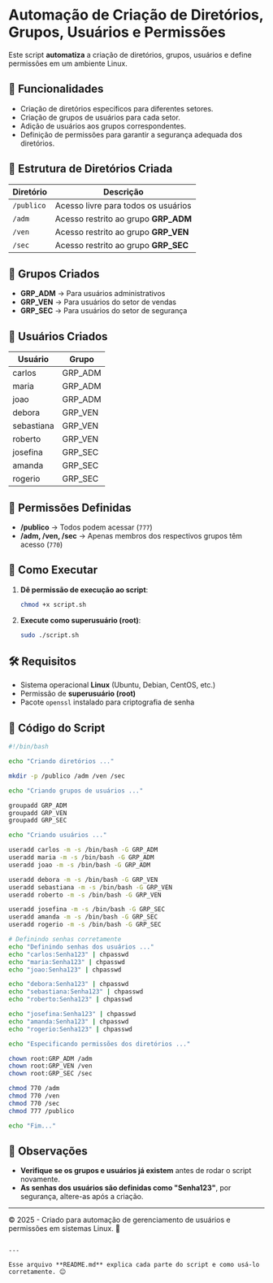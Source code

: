 # Automação de Criação de Diretórios, Grupos, Usuários e Permissões

Este script **automatiza** a criação de diretórios, grupos, usuários e define permissões em um ambiente Linux.

## 📌 Funcionalidades

- Criação de diretórios específicos para diferentes setores.
- Criação de grupos de usuários para cada setor.
- Adição de usuários aos grupos correspondentes.
- Definição de permissões para garantir a segurança adequada dos diretórios.

## 📂 Estrutura de Diretórios Criada

| Diretório | Descrição |
|-----------|------------|
| `/publico` | Acesso livre para todos os usuários |
| `/adm` | Acesso restrito ao grupo **GRP_ADM** |
| `/ven` | Acesso restrito ao grupo **GRP_VEN** |
| `/sec` | Acesso restrito ao grupo **GRP_SEC** |

## 👥 Grupos Criados

- **GRP_ADM** → Para usuários administrativos  
- **GRP_VEN** → Para usuários do setor de vendas  
- **GRP_SEC** → Para usuários do setor de segurança  

## 👤 Usuários Criados

| Usuário      | Grupo      |
|-------------|------------|
| carlos      | GRP_ADM    |
| maria       | GRP_ADM    |
| joao        | GRP_ADM    |
| debora      | GRP_VEN    |
| sebastiana  | GRP_VEN    |
| roberto     | GRP_VEN    |
| josefina    | GRP_SEC    |
| amanda      | GRP_SEC    |
| rogerio     | GRP_SEC    |

## 🔑 Permissões Definidas

- **/publico** → Todos podem acessar (`777`)
- **/adm, /ven, /sec** → Apenas membros dos respectivos grupos têm acesso (`770`)

## 🚀 Como Executar

1. **Dê permissão de execução ao script**:
   ```sh
   chmod +x script.sh
   ```

2. **Execute como superusuário (root)**:
   ```sh
   sudo ./script.sh
   ```

## 🛠️ Requisitos

- Sistema operacional **Linux** (Ubuntu, Debian, CentOS, etc.)
- Permissão de **superusuário (root)**
- Pacote `openssl` instalado para criptografia de senha

## 📜 Código do Script

```sh
#!/bin/bash

echo "Criando diretórios ..."

mkdir -p /publico /adm /ven /sec

echo "Criando grupos de usuários ..."

groupadd GRP_ADM
groupadd GRP_VEN
groupadd GRP_SEC

echo "Criando usuários ..."

useradd carlos -m -s /bin/bash -G GRP_ADM
useradd maria -m -s /bin/bash -G GRP_ADM
useradd joao -m -s /bin/bash -G GRP_ADM

useradd debora -m -s /bin/bash -G GRP_VEN
useradd sebastiana -m -s /bin/bash -G GRP_VEN
useradd roberto -m -s /bin/bash -G GRP_VEN

useradd josefina -m -s /bin/bash -G GRP_SEC
useradd amanda -m -s /bin/bash -G GRP_SEC
useradd rogerio -m -s /bin/bash -G GRP_SEC

# Definindo senhas corretamente
echo "Definindo senhas dos usuários ..."
echo "carlos:Senha123" | chpasswd
echo "maria:Senha123" | chpasswd
echo "joao:Senha123" | chpasswd

echo "debora:Senha123" | chpasswd
echo "sebastiana:Senha123" | chpasswd
echo "roberto:Senha123" | chpasswd

echo "josefina:Senha123" | chpasswd
echo "amanda:Senha123" | chpasswd
echo "rogerio:Senha123" | chpasswd

echo "Especificando permissões dos diretórios ..."

chown root:GRP_ADM /adm
chown root:GRP_VEN /ven
chown root:GRP_SEC /sec

chmod 770 /adm
chmod 770 /ven
chmod 770 /sec
chmod 777 /publico

echo "Fim..."
```

## 📌 Observações

- **Verifique se os grupos e usuários já existem** antes de rodar o script novamente.
- **As senhas dos usuários são definidas como "Senha123"**, por segurança, altere-as após a criação.

---

© 2025 - Criado para automação de gerenciamento de usuários e permissões em sistemas Linux. 🚀
```

---

Esse arquivo **README.md** explica cada parte do script e como usá-lo corretamente. 😊